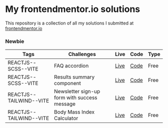 # My frontendmentor.io solutions

This repository is a collection of all my solutions I submitted at [frontendmentor.io ](https://www.frontendmentor.io/)

### Newbie

| Tags                    | Challenges                                   | Live                                              | Code                                                                                                                 | Type |
| ----------------------- | -------------------------------------------- | ------------------------------------------------- | -------------------------------------------------------------------------------------------------------------------- | ---- |
| REACTJS--SCSS--VITE     | FAQ accordion                                | [Live](https://gl-faq-accordion.vercel.app/)      | [Code](https://github.com/GuillaumeLorel/frontendmentor.io/tree/master/faq-accordion-main)                           | Free |
| REACTJS--SCSS--VITE     | Results summary component                    | [Live](https://gl-results-summary.vercel.app/)    | [Code](hhttps://github.com/GuillaumeLorel/frontendmentor.io/tree/master/results-summary-component)                   | Free |
| REACTJS--TAILWIND--VITE | Newsletter sign-up form with success message | [Live](https://gl-newsletter-sign-up.vercel.app/) | [Code](https://github.com/GuillaumeLorel/frontendmentor.io/tree/master/newsletter-sign-up-with-success-message-main) | Free |
| REACTJS--TAILWIND--VITE | Body Mass Index Calculator                   | [Live](https://gl-bmi-calculator.netlify.app/)    | [Code](https://github.com/GuillaumeLorel/frontendmentor.io/tree/master/bmi-calculator)                               | Free |
